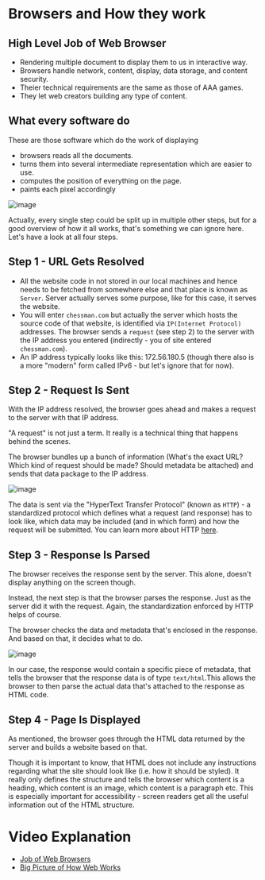 # Browsers and How they work

## High Level Job of Web Browser

- Rendering multiple document to display them to us in interactive way.
- Browsers handle network, content, display, data storage, and content security.
- Theier technical requirements are the same as those of AAA games.
- They let web creators building any type of content.

## What every software do

These are those software which do the work of displaying

- browsers reads all the documents.
- turns them into several intermediate representation which are easier to use.
- computes the position of everything on the page.
- paints each pixel accordingly


![image](https://user-images.githubusercontent.com/71754779/138802410-6b672d2b-b1dc-4e24-b864-68c2e4269aee.png)

Actually, every single step could be split up in multiple other steps, but for a good overview of how it all works, that's something we can ignore here. Let's have a look at all four steps.

## Step 1 - URL Gets Resolved

- All the website code in not stored in our local machines and hence needs to be fetched from somewhere else and that place is known as `Server`. Server actually serves some purpose, like for this case, it serves the website.
- You will enter `chessman.com` but actually the server which hosts the source code of that website, is identified via `IP(Internet Protocol)` addresses. The browser sends a `request` (see step 2) to the server with the IP address you entered (indirectly - you of site entered `chessman.com`).
- An IP address typically looks like this: 172.56.180.5 (though there also is a more "modern" form called IPv6 - but let's ignore that for now).

## Step 2 - Request Is Sent

With the IP address resolved, the browser goes ahead and makes a request to the server with that IP address.

"A request" is not just a term. It really is a technical thing that happens behind the scenes.

The browser bundles up a bunch of information (What's the exact URL? Which kind of request should be made? Should metadata be attached) and sends that data package to the IP address.

![image](https://user-images.githubusercontent.com/71754779/138806154-2114625e-485e-4240-8411-4a2fdf4f9da2.png)

The data is sent via the "HyperText Transfer Protocol" (known as `HTTP`) - a standardized protocol which defines what a request (and response) has to look like, which data may be included (and in which form) and how the request will be submitted. You can learn more about HTTP [here](https://github.com/mohitmishra786/Full-Stack-Web-Development/blob/main/Frontend/HTTP.md).

## Step 3 - Response Is Parsed

The browser receives the response sent by the server. This alone, doesn't display anything on the screen though.

Instead, the next step is that the browser parses the response. Just as the server did it with the request. Again, the standardization enforced by HTTP helps of course.

The browser checks the data and metadata that's enclosed in the response. And based on that, it decides what to do.

![image](https://user-images.githubusercontent.com/71754779/138806529-438e6066-65a6-4ec6-9859-6a2a461d90b8.png)

In our case, the response would contain a specific piece of metadata, that tells the browser that the response data is of type `text/html`.This allows the browser to then parse the actual data that's attached to the response as HTML code.

## Step 4 - Page Is Displayed

As mentioned, the browser goes through the HTML data returned by the server and builds a website based on that.

Though it is important to know, that HTML does not include any instructions regarding what the site should look like (i.e. how it should be styled). It really only defines the structure and tells the browser which content is a heading, which content is an image, which content is a paragraph etc. This is especially important for accessibility - screen readers get all the useful information out of the HTML structure.

# Video Explanation

- [Job of Web Browsers](https://www.youtube.com/watch?v=uE3UPEK26U0)
- [Big Picture of How Web Works](https://www.youtube.com/watch?v=hJHvdBlSxug)
